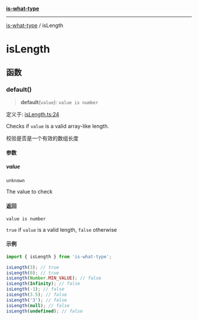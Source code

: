 [**is-what-type**](index.md)

***

[is-what-type](modules.md) / isLength

# isLength

## 函数

### default()

> **default**(`value`): `value is number`

定义于: [isLength.ts:24](https://github.com/fengxinming/is-what-type/blob/b8637cab33d631a672cfc558f39e82fe4f36481a/src/isLength.ts#L24)

Checks if `value` is a valid array-like length.

校验是否是一个有效的数组长度

#### 参数

##### value

`unknown`

The value to check

#### 返回

`value is number`

`true` if `value` is a valid length, `false` otherwise

#### 示例

```js
import { isLength } from 'is-what-type';

isLength(3); // true
isLength(0); // true
isLength(Number.MIN_VALUE); // false
isLength(Infinity); // false
isLength(-1); // false
isLength(3.5); // false
isLength('3'); // false
isLength(null); // false
isLength(undefined); // false
```
